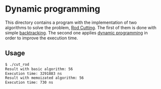 # Dynamic programming

This directory contains a program with the implementation of
two algorithms to solve the problem,
[Rod Cutting](https://web.stanford.edu/class/archive/cs/cs161/cs161.1168/lecture12.pdf).
The first of them is done with simple
[backtracking](https://en.wikipedia.org/wiki/Backtracking). The second one applies
[dynamic programming](https://en.wikipedia.org/wiki/Dynamic_programming) in order to
improve the execution time.

## Usage

```bash
$ ./cut_rod 
Result with basic algorithm: 56
Execution time: 3291883 ns
Result with memoizated algorithm: 56
Execution time: 730 ns
```

